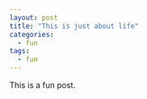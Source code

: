 ```yaml
---
layout: post
title: "This is just about life"
categories:
  - fun
tags:
  - fun
---
```


This is a fun post.